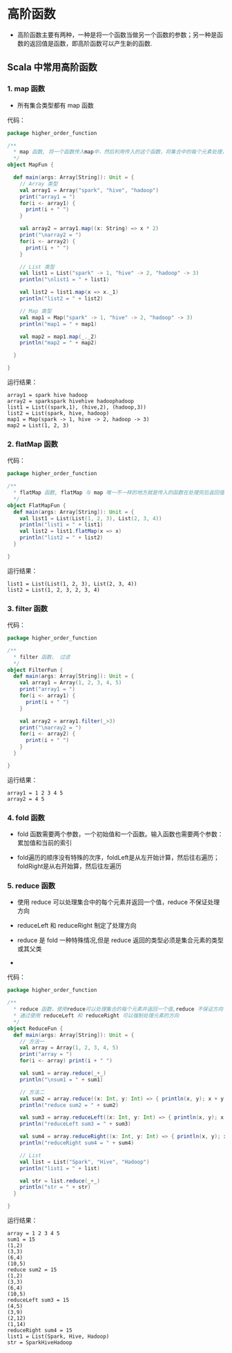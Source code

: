 # 高阶函数

- 高阶函数主要有两种，一种是将一个函数当做另一个函数的参数；另一种是函数的返回值是函数，即高阶函数可以产生新的函数.

## Scala 中常用高阶函数

### 1. map 函数

- 所有集合类型都有 map 函数

代码：

```scala
package higher_order_function

/**
  * map 函数, 将一个函数传入map中，然后利用传入的这个函数，将集合中的每个元素处理，并将处理后的结果返回
  */
object MapFun {

  def main(args: Array[String]): Unit = {
    // Array 类型
    val array1 = Array("spark", "hive", "hadoop")
    print("array1 = ")
    for(i <- array1) {
      print(i + " ")
    }

    val array2 = array1.map((x: String) => x * 2)
    print("\narray2 = ")
    for(i <- array2) {
      print(i + " ")
    }

    // List 类型
    val list1 = List("spark" -> 1, "hive" -> 2, "hadoop" -> 3)
    println("\nlist1 = " + list1)

    val list2 = list1.map(x => x._1)
    println("list2 = " + list2)

    // Map 类型
    val map1 = Map("spark" -> 1, "hive" -> 2, "hadoop" -> 3)
    println("map1 = " + map1)

    val map2 = map1.map(_._2)
    println("map2 = " + map2)

  }

}
```

运行结果：

	array1 = spark hive hadoop 
	array2 = sparkspark hivehive hadoophadoop 
	list1 = List((spark,1), (hive,2), (hadoop,3))
	list2 = List(spark, hive, hadoop)
	map1 = Map(spark -> 1, hive -> 2, hadoop -> 3)
	map2 = List(1, 2, 3)
	
	
### 2. flatMap 函数

代码：

```scala
package higher_order_function

/**
  * flatMap 函数, flatMap 与 map 唯一不一样的地方就是传入的函数在处理完后返回值必须是 List
  */
object FlatMapFun {
  def main(args: Array[String]): Unit = {
    val list1 = List(List(1, 2, 3), List(2, 3, 4))
    println("list1 = " + list1)
    val list2 = list1.flatMap(x => x)
    println("list2 = " + list2)
  }

}
```

运行结果：

	list1 = List(List(1, 2, 3), List(2, 3, 4))
	list2 = List(1, 2, 3, 2, 3, 4)
	
### 3. filter 函数

代码：

```scala
package higher_order_function

/**
  * filter 函数， 过滤
  */
object FilterFun {
  def main(args: Array[String]): Unit = {
    val array1 = Array(1, 2, 3, 4, 5)
    print("array1 = ")
    for(i <- array1) {
      print(i + " ")
    }

    val array2 = array1.filter(_>3)
    print("\narray2 = ")
    for(i <- array2) {
      print(i + " ")
    }
  }

}
```

运行结果：

	array1 = 1 2 3 4 5 
	array2 = 4 5 
	
### 4. fold 函数

- fold 函数需要两个参数，一个初始值和一个函数。输入函数也需要两个参数：累加值和当前的索引

- fold遍历的顺序没有特殊的次序，foldLeft是从左开始计算，然后往右遍历；foldRight是从右开始算，然后往左遍历
	
### 5. reduce 函数

- 使用 reduce 可以处理集合中的每个元素并返回一个值，reduce 不保证处理方向

- reduceLeft 和 reduceRight 制定了处理方向

- reduce 是 fold 一种特殊情况,但是 reduce 返回的类型必须是集合元素的类型或其父类

- 

代码：

```scala
package higher_order_function

/**
  * reduce 函数，使用reduce可以处理集合的每个元素并返回一个值,reduce 不保证方向
  * 通过使用 reduceLeft 和 reduceRight 可以强制处理元素的方向
  */
object ReduceFun {
  def main(args: Array[String]): Unit = {
    // 方法一
    val array = Array(1, 2, 3, 4, 5)
    print("array = ")
    for(i <- array) print(i + " ")

    val sum1 = array.reduce(_+_)
    println("\nsum1 = " + sum1)

    // 方法二
    val sum2 = array.reduce((x: Int, y: Int) => { println(x, y); x + y })
    println("reduce sum2 = " + sum2)

    val sum3 = array.reduceLeft((x: Int, y: Int) => { println(x, y); x + y })
    println("reduceLeft sum3 = " + sum3)

    val sum4 = array.reduceRight((x: Int, y: Int) => { println(x, y); x + y })
    println("reduceRight sum4 = " + sum4)

    // List
    val list = List("Spark", "Hive", "Hadoop")
    println("list1 = " + list)

    val str = list.reduce(_+_)
    println("str = " + str)
  }

}
```

运行结果：

	array = 1 2 3 4 5 
	sum1 = 15
	(1,2)
	(3,3)
	(6,4)
	(10,5)
	reduce sum2 = 15
	(1,2)
	(3,3)
	(6,4)
	(10,5)
	reduceLeft sum3 = 15
	(4,5)
	(3,9)
	(2,12)
	(1,14)
	reduceRight sum4 = 15
	list1 = List(Spark, Hive, Hadoop)
	str = SparkHiveHadoop